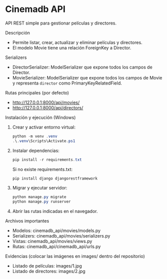 # Cinemadb API

API REST simple para gestionar películas y directores.

Descripción
- Permite listar, crear, actualizar y eliminar películas y directores.
- El modelo Movie tiene una relación ForeignKey a Director.

Serializers
- DirectorSerializer: ModelSerializer que expone todos los campos de Director.
- MovieSerializer: ModelSerializer que expone todos los campos de Movie y representa `director` como PrimaryKeyRelatedField.

Rutas principales (por defecto)
- http://127.0.0.1:8000/api/movies/
- http://127.0.0.1:8000/api/directors/

Instalación y ejecución (Windows)
1. Crear y activar entorno virtual:
   ```powershell
   python -m venv .venv
   .\.venv\Scripts\Activate.ps1
   ```
2. Instalar dependencias:
   ```powershell
   pip install -r requirements.txt
   ```
   Si no existe requirements.txt:
   ```powershell
   pip install django djangorestframework
   ```
3. Migrar y ejecutar servidor:
   ```powershell
   python manage.py migrate
   python manage.py runserver
   ```
4. Abrir las rutas indicadas en el navegador.

Archivos importantes
- Modelos: cinemadb_api/movies/models.py
- Serializers: cinemadb_api/movies/serializers.py
- Vistas: cinemadb_api/movies/views.py
- Rutas: cinemadb_api/cinemadb_api/urls.py

Evidencias (colocar las imágenes en images/ dentro del repositorio)
- Listado de películas: images/1.jpg
- Listado de directores: images/2.jpg
